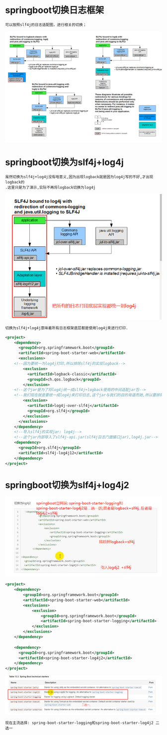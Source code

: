 # springboot切换日志框架

    可以按照slf4j的日志适配图，进行相关的切换；

![](../pics/legacy.png)

# springboot切换为slf4j+log4j

    虽然切换为slf4j+log4j没有啥意义,因为出现logback就是因为log4j写的不好,才出现logback的
    .这里只是为了演示,实际不再将logback切换为log4j

![](../pics/如何把其他框架中使用的日志框架转成slf4j02.png)

    切换为slf4j+log4j意味着所有日志框架底层都是使用log4j来进行打印.

```xml
<project>
    <dependency>
      <groupId>org.springframework.boot</groupId>
      <artifactId>spring-boot-starter-web</artifactId>
      <exclusions>
    <!--因为要统一为log4j打印,所以排除slf4j的实现logback-->
        <exclusion>
          <artifactId>logback-classic</artifactId>
          <groupId>ch.qos.logback</groupId>
        </exclusion>
    <!--这个jar是为了将log4j统一成slf4j+logback使用的中间适配jar包-->
    <!--我们现在就是要统一成log4j来打印日志,这个jar与我们的目的背道而驰,所以要排除了-->
        <exclusion>
          <artifactId>log4j-over-slf4j</artifactId>
          <groupId>org.slf4j</groupId>
        </exclusion>
      </exclusions>
    </dependency>
    <!--导入slf4j的实现jar: log4j-->
    <!--这个jar内部导入了slf4j-api.jar(slf4j日志门面接口jar),log4j.jar-->
    <dependency>
      <groupId>org.slf4j</groupId>
      <artifactId>slf4j-log4j12</artifactId>
    </dependency>
</project>
```

# springboot切换为slf4j+log4j2

![](../pics/logback切换为log4j2.png)

```xml
<project>
    <dependency>
        <groupId>org.springframework.boot</groupId>
        <artifactId>spring-boot-starter-web</artifactId>
        <exclusions>
            <exclusion>
                <groupId>org.springframework.boot</groupId>
                <artifactId>spring-boot-starter-logging</artifactId>
            </exclusion>
        </exclusions>
    </dependency>
    
    <dependency>
      <groupId>org.springframework.boot</groupId>
      <artifactId>spring-boot-starter-log4j2</artifactId>
    </dependency>
</project>
```

![](../pics/logback切换为log4j2---02.png)

    现在主流选择: spring-boot-starter-logging和spring-boot-starter-log4j2 二选一
